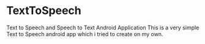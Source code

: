 # TextToSpeech
Text to Speech and Speech to Text Android Application
This is a very simple Text to Speech android app which i tried to create on my own.

